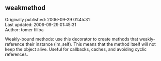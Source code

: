 ## weakmethod  
Originally published: 2006-09-29 01:45:31  
Last updated: 2006-09-29 01:45:31  
Author: tomer filiba  
  
Weakly-bound methods: use this decorator to create methods that weakly-reference their instance (im_self). This means that the method itself will not keep the object alive. Useful for callbacks, caches, and avoiding cyclic references.